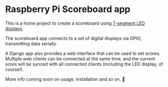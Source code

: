 # Raspberry Pi Scoreboard app

This is a home project to create a scoreboard using [7-segment LED displays](https://learn.sparkfun.com/tutorials/large-digit-driver-hookup-guide).

The scoreboard app connects to a set of digital displays via GPIO, transmitting data serially.

A Django app also provides a web interface that can be used to set scores. Multiple web clients can be connected at the same time, and the current score will be synced with all connected clients (including the LED display, of course!).

More info coming soon on usage, installation and so on. 🙂
